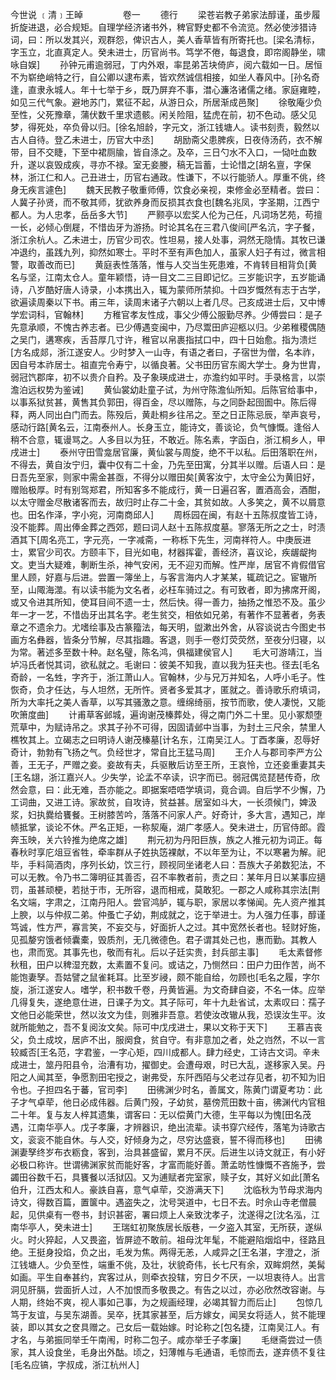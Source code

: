 <!-- { "loadSidebar": true } -->
今世说  ﹝清﹞王晫
　　
　　卷一
　　德行
　　梁苍岩教子弟家法醇谨，虽步履折旋进退，必合规矩。自理学经济诸书外，稗官野史都不令流览。然必使涉猎诗词，曰：所以发其兴，观群怨，俾识古人，美人香草皆有所寄托也。[梁名清标，字玉立，北直真定人。癸未进士，历官尚书。笃学不倦，每退食，即帘阁静坐，啸咏自娱]
　　孙钟元甫逾弱冠，丁内外艰，率昆弟苫块倚庐，阅六载如一日。居恒不为崭绝峭特之行，自公卿以逮布素，皆欢然诚信相接，如坐人春风中。[孙名奇逢，直隶永城人。年十七举于乡，既乃屏弃不事，澘心濂洛诸儒之绪。家庭雍睦，如见三代气象。避地苏门，累征不起，从游日众，所居渐成邑聚]
　　徐敬庵少负至性，父死豫章，蒲伏数千里求遗骸。闲关险阻，猛虎在前，初不色动。感父见梦，得死处，卒负骨以归。[徐名旭龄，字元文，浙江钱塘人。读书刻责，毅然以古人自待。登乙未进士，历官大中丞]
　　胡励斋父患脾疾，日夜侍汤药，衣不解带，目不交睫，下至中裙厕牏，皆自涤之。及卒，三日勺水不入口，一恸吐血数升，遂以哀毁成疾，寻亦不禄。室无妾媵，稿无旨蓄，士论惜之[胡名亶，字保林，浙江仁和人。己丑进士，历官右通政。性谦下，不以行能骄人。厚重不佻，终身无疾言遽色]
　　魏天民教子敬重师傅，饮食必亲视，束修金必至精者。尝曰：人冀子孙贤，而不敬其师，犹欲养身而反损其衣食也[魏名兆凤，字圣期，江西宁都人。为人忠孝，岳岳多大节]
　　严颢亭以宏奖人伦为己任，凡词场艺苑，苟擅一长，必倾心倒屣，不惜齿牙为游扬。时论其名在三君八俊间[严名沆，字子餐，浙江余杭人。乙未进士，历官少司农。性坦易，接人处事，洞然无隐情。其牧已谦冲退约，虽践九列，抑然如寒士。平时不至有声色加人，虽家人妇子有过，微言相警，取善改而已]
　　黄庭表性落落，惟与人交当生死患难，不肯转目相背负[黄名与坚，江南太仓人。童年颖悟，诗一目文二三目即记忆。三岁能识字，五岁能诵诗，八岁酷好唐人诗录，小本携出入，辄为蒙师所禁抑。十四岁慨然有志于古学，欲遍读周秦以下书。甫三年，读周末诸子六朝以上者几尽。己亥成进士后，又中博学宏词科，官翰林]
　　方稚官孝友性成，事父少傅公服勤尽养。少傅尝曰：是子先意承顺，不愧古养志者。已少傅遇变闽中，乃尽鬻田庐迎柩以归。少弟稚稷偶随之吴门，遘寒疾，舌苔厚几寸许，稚官以帛裹指拭口中，四十日始愈。指为溃烂[方名成郯，浙江遂安人。少时梦入一山寺，有语之者曰，子宿世为僧，名本祚，因自号本祚居士。祖直完令寿宁，以循良著。父书田历官东阁大学士。身为世胄，弱冠饩郡庠，初不以贵介自矜。及子象瑛成进士，亦澹约如平时。手录格言，以崇澹泊远权势为鉴诫]
　　黄仙裳幼赴童子试，为州守陈澹仙所知。后陈官给事中，以事系狱贫甚，黄售其负郭田，得百金，尽以赠陈，与之同卧起囹圄中。陈后得释，两人同出白门而去。陈殁后，黄赴桐乡往吊之。至之日正陈忌辰，举声哀号，感动行路[黄名云，江南泰州人。长身玉立，能诗文，善谈论，负气慷慨。逢俗人稍不合意，辄谩骂之。人多目以为狂，不敢近。陈名素，字函白，浙江桐乡人，甲戌进士]
　　泰州守田雪龛居官廉，黄仙裳与周旋，绝不干以私。后田落职在州，不得去，黄自汝宁归，囊中仅有二十金，乃先至田寓，分其半以赠。后语人曰：是日吾先至家，则家中需金甚亟，不得分以赠田矣[黄客汝宁，太守金公为黄旧好，赠贻极厚。时有别驾郑君，所知客多不能成行，黄一日遍召客，置酒高会，酒酣，以太守赠金尽散诸客而去，故归时止存二十金，其贫如故。人多笑之，黄不以屑意也。田名作泽，字小宛，河南商邱人]
　　周栎园在闽，有赵十五陈叔度皆工诗，没不能葬。周出俸金葬之西郊，题曰词人赵十五陈叔度墓。寥落无所之之士，时渍酒其下[周名亮工，字元亮，一字减斋，一称栎下先生，河南祥符人。中庚辰进士，累官少司农。方颐丰下，目光如电，材器挥霍，善经济，喜议论，疾龌龊拘文。吏当大疑难，剸断生杀，神气安闲，无不迎刃而解。性严岸，居官不肯假借官里人顾，好嘉与后进。尝置一簿坐上，与客言海内人才某某，辄疏记之。宦辙所至，山陬海澨。有以读书能为文名者，必枉车骑过之。有可致者，即为拂席开阁，或又令进其所知，使耳目间不遗一士，然后快。得一善力，抽扬之惟恐不及。虽少年一才一艺，不惜齿牙出其名字。老生贫交，相依如兄弟，有著作不显著者，务表章之不遗余力。尤嗜绘事及古篆籀法，每天明，盥漱出外舍，从容谈说古今图史书画方名彝器，皆条分节解，尽其指趣。客退，则手一卷灯荧荧然，至夜分归寝，以为常。著述多至数十种。赵名璧，陈名鸿，俱福建侯官人]
　　毛大可游靖江，当垆冯氏者悦其词，欲私就之。毛谢曰：彼美不知我，直以我为狂夫也。径去[毛名奇龄，一名甡，字齐于，浙江萧山人。官翰林，少与兄万并知名，人呼小毛子。性恢奇，负才任达，与人坦然，无所忤。贤者多爱其才，匿就之。善诗歌乐府填词，所为大率托之美人香草，以写其骚激之意。缠绵绮丽，按节而歌，使人凄悦，又能吹箫度曲]
　　计甫草客邺城，遍询谢茂榛葬处，得之南门外二十里。见小冢颓堕荒草中，为赋诗吊之。求其子孙不可得，因固请邺中当事，为封土三尺余，禁里人樵牧其上。立碣志之曰明诗人谢茂榛墓[计名东，江南吴江人。丁酉孝廉，忍辱好奇计，勃勃有飞扬之气。负经世才，常自比王猛马周]
　　王介人与郡司李严方公善，王无子，严赠之妾。妾故有夫，兵驱散后访至王所，王哀怜，立还妾重妻其夫[王名翃，浙江嘉兴人。少失学，论孟不卒读，识字而已。弱冠偶览琵琶传奇，欣然会意，曰：此无难，吾亦能之。即据案唔唔学填词，竟合调。自后学不少懈，乃工词曲，又进工诗。家故贫，自攻诗，贫益甚。居室如斗大，一长须候门，婢汲浆，妇执爨给饔餐。王树膝苦吟，落落不问家人产。好奇计，多大言，遇知己，岸帻抵掌，谈论不休。严名正矩，一称洯庵，湖广孝感人。癸未进士，历官侍郎。霞奔玉映，关六铃推为绝席之雄]
　　荆元初为丹阳巨族，族之人推元初为词正。每春秋时享庀俎豆省牲，牵率群从子姓执笾裸献，不以年至为让，不以寒暑为解。祀毕，手料简酒肉，序列长幼，饮三行，顾视同坐诸老人曰：吾族大子弟数犯法，不可以无教。令乃书二簿明征其善否，召不率教者前，责之曰：某年月日以某事应擿罚，虽甚顽梗，若挞于市，无所容，退而相戒，莫敢犯。一郡之人咸称其宗法[荆名文端，字肃之，江南丹阳人。尝官鸿胪，辄与职，家居以孝悌闻。先人资产推其上腴，以与仲叔二弟。仲蚤亡子幼，荆成就之，讫于举进士。为人强力任事，醇谨笃诚，性方严，寡言笑，不妄交与，好面折人之过。其中宽然长者也。轻财好施，见孤嫠穷饿者倾囊橐，毁质剂，无几微德色。君子谓其处己也，惠而勤。其教人也，肃而宽。其事先也，敬而有礼。后以子廷实贵，封兵部主事]
　　毛太素督修秋租，田户以稗湿充数，太素置不复问。或诘之，乃恻然曰：田户力田作苦，尚不能饱妻孥。吾姑譬之鼠雀耗耳。比至岁祲，颇不能自给，勿顾也[毛名之履，字尔旋，浙江遂安人。嗜学，积书数千卷，丹黄皆遍。为文奇肆自姿，不名一体。应举几得复失，遂绝意仕进，日课子为文。其子际可，年十九赴省试，太素叹曰：孺子文他日必能荣世，然以汝文为佳，则雅非吾意。若使汝改辙从我，恐误汝生平。汝就所能勉之，吾不复阅汝文矣。际可中戊戌进士，果以文称于天下]
　　王慕吉丧父，负土成坟，居庐不出，服阕食，贫自守。有非意加之者，处之岿然，不以一言较臧否[王名范，字君鉴，一字心矩，四川成都人。肆力经史，工诗古文词。辛未成进士，筮丹阳县令，治漕有功，擢御史。会遭母艰，时已大乱，遂移家入吴。丹阳之人闻其至，争愿割田宅授之，谢弗受，东阡西陌与父老过存见者，初不知为旧令也。子担四名于蕃，官司李]
　　田彿渊少时名，善属文，陈黄门谓夏考功：此子才气卓荦，他日必成伟器。后黄门殁，子幼贫，墓傍荒田数十亩，彿渊代内官租二十年。复与友人梓其遗集，谓客曰：无以偿黄门大德，生平每以为愧[田名茂遇，江南华亭人。戊子孝廉，才辨器识，绝出流辈。读书穿穴经传，落笔为诗歌古文，衮衮不能自休。与人交，好倾身为之，尽穷达盛衰，誓不得而移也]
　　田彿渊妻孥终岁布衣粝食，客到，治具甚盛留，累月不厌。后进生以诗文就正，有小好必极口称许。世谓彿渊家贫而能好客，才富而能好善。萧孟昉性慷慨不吝施予，尝蠲田谷数千石，具饔餐以活狱囚。又为逋赋者完室家，赎子女，其好义如此[萧名伯升，江西太和人。豪詄自喜，意气卓荦，交游满天下]
　　沈临秋为节母求海内诗文，得数百篇，置箧中。遇盗失之，沈号哭道中，七日不去。时佘山寺老僧晨起，见供桌有一卷书，封识甚密，署曰烦上人亲致沈孝子，沈遂得之[沈名泓，江南华亭人，癸未进士]
　　王瑞虹初聚族居长版巷，一夕盗入其室，无所获，遂纵火。时火猝起，人又畏盗，皆屏迹不敢前。祖母沈年髦，不能避陷烟焰中，径路且绝。王挺身投焰，负之出，毛发为焦。两得无恙，人咸异之[王名湛，字澄之，浙江钱塘人。少负至性，端重不佻，及壮，状貌奇伟，长七尺有余，双眸炯然，美髯如画。平生自奉甚约，宾客过从，则牵衣投辖，穷日夕不厌，一以坦衷待人。出言洞见肝膈，尝面折人过，人不加恨而多敬畏之。有告之以过，亦必欣然改容谢。与人期，终始不爽，视人事如己事，为之规画经理，必竭其智力而后止]
　　包惊几笃于友谊，与吴东湖善。吴卒，抚其家甚至，后方嫁女，闻吴女将适人，贫不能理装，即以其女之奁具赠之。己女后一载始嫁。时论称之[包名捷，江南吴江人。有才名，与弟振同举壬午南闱，时称二包子。咸亦举壬子孝廉]
　　毛继斋尝过一债家，其人设食坐，毛身出外酤。顷之，妇薄帷与毛通语，毛惊而去，遂弃债不复往[毛名应镐，字叔成，浙江杭州人]
